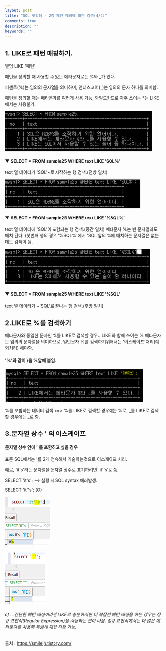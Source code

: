 ```yaml
---
layout: post
title: "SQL 첫걸음 - 2장 패턴 매칭에 의한 검색(4/4)" 
comments: true
description: ""
keywords: ""
---
```


## 1. LIKE로 패턴 매칭하기.
열명 LIKE '패턴'

패턴을 정의할 때 사용할 수 있는 메타문자로는 %와 _가 있다. 

퍼센트(%)는 임의의 문자열을 의미하며, 언더스코어(_)는 임의의 문자 하나를 의미함.

패턴을 정의할 때는 메타문자를 여러개 사용 가능, 와일드카드로 자주 쓰이는 *는 LIKE에서는 사용불가.

![99A0D54D5B850E842C](/images/sql_first_step/99A0D54D5B850E842C.png)

#### ▼ SELECT * FROM sample25 WHERE text LIKE 'SQL%'
text 열 데이터가  'SQL'~로 시작하는 행 검색.(전방 일치)

![998E97425B850EB20C](/images/sql_first_step/998E97425B850EB20C.png)

#### ▼ SELECT * FROM sample25 WHERE text LIKE '%SQL%'
text 열 데이터에  'SQL'이 포함되는 행 검색.(중간 일치) 메타문자 %는 빈 문자열과도 매치 된다. (첫번째 행의 경우 '%SQL%'에서 'SQL'앞의 %에 매치하는 문자열은 없는데도 검색이 됨. 

![99DB80485B850F052A](/images/sql_first_step/99DB80485B850F052A.png)

#### ▼ SELECT * FROM sample25 WHERE text LIKE '%SQL'
text 열 데이터가  ~'SQL'로 끝나는 행 검색.(후방 일치)


## 2.LIKE로 %를 검색하기
메타문자와 동일한 문자인 %를 LIKE로 검색할 경우.. LIKE 와 함께 쓰이는 % 메타문자는 임의의 문자열을 의미하므로,  일반문자 %를 검색하기위해서는 '이스케이프'처리(예외처리) 해야함.

#### '\%'와 같이 \을 %앞에 붙임.

![999522425B850F3139](/images/sql_first_step/999522425B850F3139.png)

%를 포함하는 데이터 검색
==> %를 LIKE로 검색할 경우에는 \%로, _를 LIKE로 검색할 경우에는 \_로 함.


## 3.문자열 상수 ' 의 이스케이프 

#### 문자열 상수 안에 ' 를 포함하고 싶을 경우 
표준 SQL에서는 '를 2개 연속해서 기술하는것으로 이스케이프 처리.

예로, 'it's'라는 문자열을 문자열 상수로 표기하려면 'it''s'로 씀.

SELECT 'it's';  ==>   실행 시 SQL syntax 에러발생.

SELECT 'it''s'; (O) 

![99FDE64E5B850FF51F](/images/sql_first_step/99FDE64E5B850FF51F.png)

![9907EA445B85100728](/images/sql_first_step/9907EA445B85100728.png)

###### cf .. 간단한 패턴 매칭이라면 LIKE로 충분하지만 더 복잡한 패턴 매칭을 하는 경우는 정규 표현식(Regular Expression)을 사용하는 편이 나음. 정규 표현식에서는 더 많은 메타문자를 사용해 폭넓게 패턴 지정 가능.


출처 : https://smilejh.tistory.com/